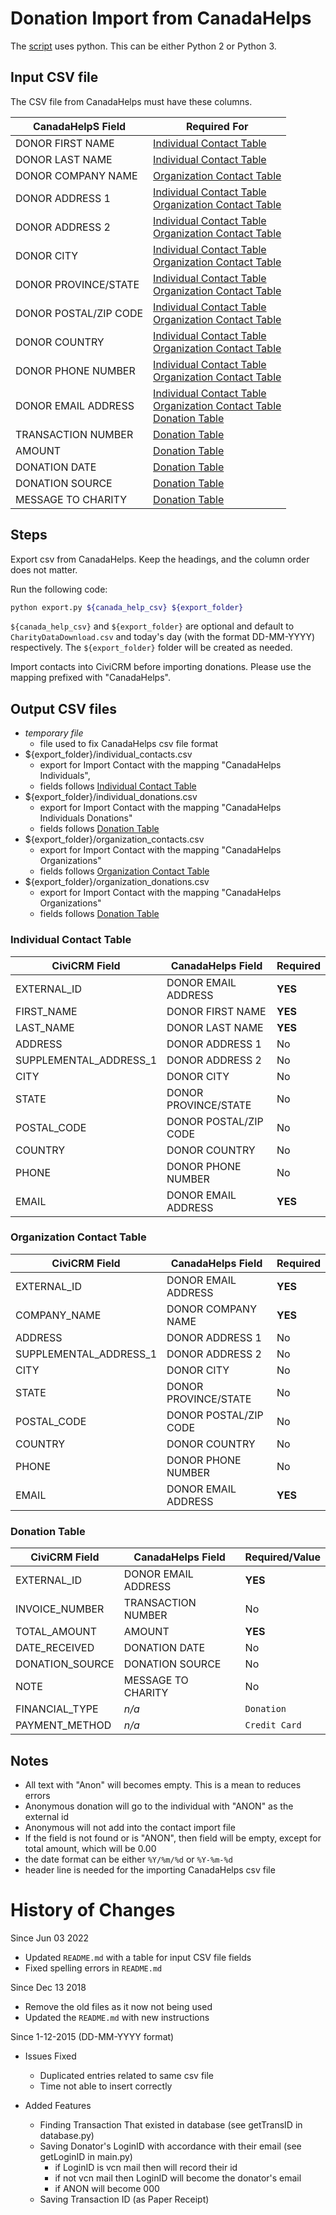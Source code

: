 # Donation Import from CanadaHelps

The [script] uses python. This can be either Python 2 or 
Python 3.

## Input CSV file

The CSV file from CanadaHelps must have these columns.

|CanadaHelpS Field    |Required For                                                                                                                                             |
|---------------------|---------------------------------------------------------------------------------------------------------------------------------------------------------|
|DONOR FIRST NAME     |[Individual Contact Table](#individual-contact-table)                                                                                                    |
|DONOR LAST NAME      |[Individual Contact Table](#individual-contact-table)                                                                                                    |
|DONOR COMPANY NAME   |[Organization Contact Table](#organization-contact-table)                                                                                                |
|DONOR ADDRESS 1      |[Individual Contact Table](#individual-contact-table)<br/>[Organization Contact Table](#organization-contact-table)                                      |
|DONOR ADDRESS 2      |[Individual Contact Table](#individual-contact-table)<br/>[Organization Contact Table](#organization-contact-table)                                      |
|DONOR CITY           |[Individual Contact Table](#individual-contact-table)<br/>[Organization Contact Table](#organization-contact-table)                                      |
|DONOR PROVINCE/STATE |[Individual Contact Table](#individual-contact-table)<br/>[Organization Contact Table](#organization-contact-table)                                      |
|DONOR POSTAL/ZIP CODE|[Individual Contact Table](#individual-contact-table)<br/>[Organization Contact Table](#organization-contact-table)                                      |
|DONOR COUNTRY        |[Individual Contact Table](#individual-contact-table)<br/>[Organization Contact Table](#organization-contact-table)                                      |
|DONOR PHONE NUMBER   |[Individual Contact Table](#individual-contact-table)<br/>[Organization Contact Table](#organization-contact-table)                                      |
|DONOR EMAIL ADDRESS  |[Individual Contact Table](#individual-contact-table)<br/>[Organization Contact Table](#organization-contact-table)<br/>[Donation Table](#donation-table)|
|TRANSACTION NUMBER   |[Donation Table](#donation-table)                                                                                                                        |
|AMOUNT               |[Donation Table](#donation-table)                                                                                                                        |
|DONATION DATE        |[Donation Table](#donation-table)                                                                                                                        |
|DONATION SOURCE      |[Donation Table](#donation-table)                                                                                                                        |
|MESSAGE TO CHARITY   |[Donation Table](#donation-table)                                                                                                                        |

## Steps

Export csv from CanadaHelps. Keep the headings, and the column order does
not matter.

Run the following code:

~~~bash
python export.py ${canada_help_csv} ${export_folder}
~~~

`${canada_help_csv}` and `${export_folder}` are optional and default 
to `CharityDataDownload.csv` and today's day (with the format DD-MM-YYYY) 
respectively. The `${export_folder}` folder will be created as needed.

Import contacts into CiviCRM before importing donations. Please use the
mapping prefixed with "CanadaHelps".

[script]:donations.py

## Output CSV files

- *temporary file*
	- file used to fix CanadaHelps csv file format
- ${export_folder}/individual_contacts.csv
	- export for Import Contact with the mapping "CanadaHelps Individuals",
	- fields follows [Individual Contact Table](#individual-contact-table)
- ${export_folder}/individual_donations.csv
	- export for Import Contact with the mapping "CanadaHelps Individuals Donations"
	- fields follows [Donation Table](#donation-table)
- ${export_folder}/organization_contacts.csv
	- export for Import Contact with the mapping "CanadaHelps Organizations"
	- fields follows [Organization Contact Table](#organization-contact-table)
- ${export_folder}/organization_donations.csv
	- export for Import Contact with the mapping "CanadaHelps Organizations"
	- fields follows [Donation Table](#donation-table)

### Individual Contact Table

|CiviCRM Field         |CanadaHelps Field    |Required|
|----------------------|---------------------|--------|
|EXTERNAL_ID           |DONOR EMAIL ADDRESS  |**YES** |
|FIRST_NAME            |DONOR FIRST NAME     |**YES** |
|LAST_NAME             |DONOR LAST NAME      |**YES** |
|ADDRESS               |DONOR ADDRESS 1      |No      |
|SUPPLEMENTAL_ADDRESS_1|DONOR ADDRESS 2      |No      |
|CITY                  |DONOR CITY           |No      |
|STATE                 |DONOR PROVINCE/STATE |No      |
|POSTAL_CODE           |DONOR POSTAL/ZIP CODE|No      |
|COUNTRY               |DONOR COUNTRY        |No      |
|PHONE                 |DONOR PHONE NUMBER   |No      |
|EMAIL                 |DONOR EMAIL ADDRESS  |**YES** |


### Organization Contact Table

|CiviCRM Field         |CanadaHelps Field    |Required|
|----------------------|---------------------|--------|
|EXTERNAL_ID           |DONOR EMAIL ADDRESS  |**YES** |
|COMPANY_NAME          |DONOR COMPANY NAME   |**YES** |
|ADDRESS               |DONOR ADDRESS 1      |No      |
|SUPPLEMENTAL_ADDRESS_1|DONOR ADDRESS 2      |No      |
|CITY                  |DONOR CITY           |No      |
|STATE                 |DONOR PROVINCE/STATE |No      |
|POSTAL_CODE           |DONOR POSTAL/ZIP CODE|No      |
|COUNTRY               |DONOR COUNTRY        |No      |
|PHONE                 |DONOR PHONE NUMBER   |No      |
|EMAIL                 |DONOR EMAIL ADDRESS  |**YES** |


### Donation Table

|CiviCRM Field  |CanadaHelps Field  |Required/Value|
|---------------|-------------------|--------------|
|EXTERNAL_ID    |DONOR EMAIL ADDRESS|**YES**       |
|INVOICE_NUMBER |TRANSACTION NUMBER |No            |
|TOTAL_AMOUNT   |AMOUNT             |**YES**       |
|DATE_RECEIVED  |DONATION DATE      |No            |
|DONATION_SOURCE|DONATION SOURCE    |No            |
|NOTE           |MESSAGE TO CHARITY |No            |
|FINANCIAL_TYPE |*n/a*              |`Donation`    |
|PAYMENT_METHOD |*n/a*              |`Credit Card` |

## Notes

- All text with "Anon" will becomes empty. This is a mean to reduces errors
- Anonymous donation will go to the individual with "ANON" as the external id
- Anonymous will not add into the contact import file
- If the field is not found or is "ANON", then field will be empty, except for
  total amount, which will be 0.00
- the date format can be either `%Y/%m/%d` or `%Y-%m-%d`
- header line is needed for the importing CanadaHelps csv file

# History of Changes 

Since Jun 03 2022
- Updated `README.md` with a table for input CSV file fields
- Fixed spelling errors in `README.md`

Since Dec 13 2018
- Remove the old files as it now not being used
- Updated the `README.md` with new instructions

Since 1-12-2015 (DD-MM-YYYY format)
- Issues Fixed
  - Duplicated entries related to same csv file
  - Time not able to insert correctly

- Added Features
  - Finding Transaction That existed in database (see getTransID in database.py)
  - Saving Donator's LoginID with accordance with their email (see getLoginID in main.py)
    - if LoginID is vcn mail then will record their id
    - if not vcn mail then LoginID will become the donator's email
    - if ANON will become 000
  - Saving Transaction ID (as Paper Receipt)
